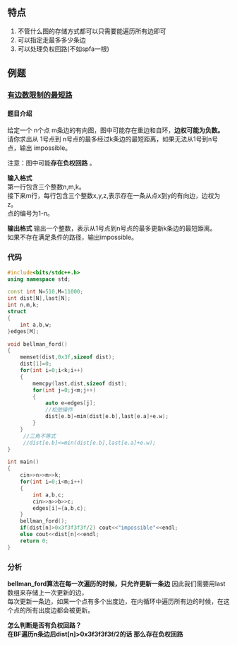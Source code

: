 
## 特点

1. 不管什么图的存储方式都可以只需要能遍历所有边即可
2. 可以指定走最多多少条边
3. 可以处理负权回路(不如spfa一根)

## 例题

### [有边数限制的最短路](https://www.acwing.com/problem/content/855/)

#### 题目介绍

给定一个 n个点 m条边的有向图，图中可能存在重边和自环，**边权可能为负数。**
请你求出从 1号点到 n号点的最多经过k条边的最短距离，如果无法从1号到n号点，输出 impossible。

注意：图中可能**存在负权回路** 。

**输入格式**   
第一行包含三个整数n,m,k。  
接下来m行，每行包含三个整数x,y,z,表示存在一条从点x到y的有向边，边权为z。  
点的编号为1-n。

**输出格式**
输出一个整数，表示从1号点到n号点的最多更新k条边的最短距离。  
如果不存在满足条件的路径，输出impossible。


### 代码

```C++
#include<bits/stdc++.h>
using namespace std;

const int N=510,M=11000;
int dist[N],last[N];
int n,m,k;
struct 
{
    int a,b,w;
}edges[M];

void bellman_ford()
{
    memset(dist,0x3f,sizeof dist);
    dist[1]=0;
    for(int i=0;i<k;i++)
    {
        memcpy(last,dist,sizeof dist);
        for(int j=0;j<m;j++)
        {
            auto e=edges[j];
            //松弛操作
            dist[e.b]=min(dist[e.b],last[e.a]+e.w);
        }
    }
     //三角不等式
     //dist[e.b]<=min(dist[e.b],last[e.a]+e.w);
}

int main()
{
    cin>>n>>m>>k;
    for(int i=0;i<m;i++)
    {
        int a,b,c;
        cin>>a>>b>>c;
        edges[i]={a,b,c};
    }
    bellman_ford();
    if(dist[n]>0x3f3f3f3f/2) cout<<"impossible"<<endl;
    else cout<<dist[n]<<endl;
    return 0;
}


```

### 分析

**bellman_ford算法在每一次遍历的时候，只允许更新一条边**
因此我们需要用last数组来存储上一次更新的边，  
每次更新一条边，如果一个点有多个出度边，在内循环中遍历所有边的时候，在这个点的所有出度边都会被更新。

**怎么判断是否有负权回路？**  
**在BF遍历n条边后dist[n]>0x3f3f3f3f/2的话 那么存在负权回路**
